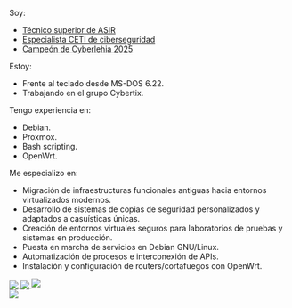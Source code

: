Soy:  

 - [Técnico superior de ASIR](https://www.boe.es/buscar/doc.php?id=BOE-A-2009-18355)  
 - [Especialista CETI de ciberseguridad](https://www.boe.es/diario_boe/txt.php?id=BOE-A-2020-4963)  
 - [Campeón de Cyberlehia 2025](https://x.com/tknika/status/1907803503331865084)  
  
Estoy:

- Frente al teclado desde MS-DOS 6.22.
- Trabajando en el grupo Cybertix.

Tengo experiencia en:

- Debian.
- Proxmox.
- Bash scripting.
- OpenWrt.

Me especializo en:

- Migración de infraestructuras funcionales antiguas hacia entornos virtualizados modernos.
- Desarrollo de sistemas de copias de seguridad personalizados y adaptados a casuísticas únicas.
- Creación de entornos virtuales seguros para laboratorios de pruebas y sistemas en producción.
- Puesta en marcha de servicios en Debian GNU/Linux.
- Automatización de procesos e interconexión de APIs.
- Instalación y configuración de routers/cortafuegos con OpenWrt.

<a href="https://hacks4geeks.com.cc">
  <img align="center" src="https://github-readme-stats.vercel.app/api?username=nipegun&line_height=40&hide=contribs,prs&show_icons=true&count_private=true&theme=radical" />
  <img align="center" src="https://github-readme-stats.vercel.app/api/top-langs/?username=nipegun&langs_count=3&theme=radical" />
  <img src="https://github-readme-streak-stats.herokuapp.com?user=nipegun&theme=radical&mode=weekly" />
</a>
<br/>
<a href="https://twitter.com/intent/follow?screen_name=nipegun">
  <img src="https://img.shields.io/twitter/follow/hacks4geeks?style=for-the-badge&logo=twitter&&labelColor=231333&color=382A47" />
</a>
